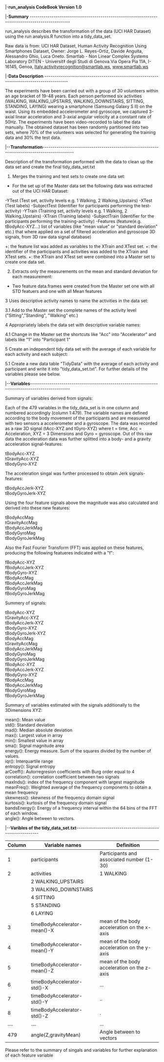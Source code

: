 |-**run_analysis CodeBook Version 1.0**

|-**Summary** --------------------------------------------------------------------------------------------------

run_analysis describes the transformation of the data (UCI HAR Dataset) using the run analysis.R function into a tidy_data_set. 

Raw data is from: 
UCI HAR Dataset, Human Activity Recognition Using Smartphones Dataset, Owner: Jorge L. Reyes-Ortiz, Davide Anguita, Alessandro Ghio, Luca Oneto. Smartlab - Non Linear Complex Systems Laboratory DITEN - Universit‡ degli Studi di Genova.Via Opera Pia 11A, I-16145, Genoa, Italy.activityrecognition@smartlab.ws, www.smartlab.ws

|-**Data Description** ------------------------------------------------------------------------------------------

The experiments have been carried out with a group of 30 volunteers within an age bracket of 19-48 years. Each person performed six activities (WALKING, WALKING_UPSTAIRS, WALKING_DOWNSTAIRS, SITTING, STANDING, LAYING) wearing a smartphone (Samsung Galaxy S II) on the waist. Using its embedded accelerometer and gyroscope, we captured 3-axial linear acceleration and 3-axial angular velocity at a constant rate of 50Hz. The experiments have been video-recorded to label the data manually. The obtained dataset has been randomly partitioned into two sets, where 70% of the volunteers was selected for generating the training data and 30% the test data. 

|--**Transformation**----------------------------------------------------------------------------------------------

Description of the transformation performed with the data to clean up the data set and create the final tidy_data_set.txt

1. Merges the training and test sets to create one data set:

+ For the set up of the Master data set the following data was extracted out of the UCI HAR Dataset:

-YTest          (Test set, activity levels e.g. 1 Walking, 2 Walking_Upstairs) 
-XTest          (Test labels)
-SubjectTest    (Identifier for participants performing the test-activity)
-YTrain         (Training set, activity levels e.g. 1 Walking, 2 Walking_Upstairs)
-XTrain         (Training labels)
-SubjectTrain   (Identifier for the participants performing the training-activity)
-Features       (feature(e.g. tBodyAcc-XYZ...) list of variables (like "mean value" or "standard deviation" etc.) 
                that where applied on a set of filtered acceleration and gyroscope 3D signals, from 3D raw data signal database)

+: the feature list was added as variables to the XTrain and XTest set.
+: the identifier of the participants and activities was added to the XTrain and XTest sets.
+: the XTrain and XTest set were combined into a Master set to create one data set.

2. Extracts only the measurements on the mean and standard deviation for each measurement:

+ Two feature data.frames were created from the Master set one with all STD featuers and one with all Mean features

3 Uses descriptive activity names to name the activities in the data set:

3.1 Add to the Master set the complete names of the activity level ("Sitting","Standing", "Walking" etc.) 

4 Appropriately labels the data set with descriptive variable names:

4.1 Change in the Master set the shortcuts like "Acc" into "Accelerator" and labels like "1" into "Participant 1"

5 Create an independent tidy data set with the average of each variable for each activity and each subject:

5.1 Create a new data table "TidyData" with the average of each activity and participant and write it into "tidy_data_set.txt". 
For further details of the variables please see below. 

|--**Variables**--------------------------------------------------------------------------------------------------

Summary of variables derived from signals: 

Each of the 479 variables in the tidy_data_set is in one column and numbered accordingly (column 1:479). The variable names are defined according to the body movement of the participants and are measuered with two sensors a accelerometer and a gyroscope. The data was recorded as a raw 3D signal (tAcc-XYZ and tGyro-XYZ) where t = time, Acc = Acceleration, XYZ = 3 Dimensions and Gyro = gyroscope. Out of this raw data the acceleration data was further splitted into a body- and a gravity acceleration signal-features:

tBodyAcc-XYZ  
tGravityAcc-XYZ  
tBodyGyro-XYZ  

The acceleration singal was further processed to obtain Jerk signals-features:

tBodyAccJerk-XYZ  
tBodyGyroJerk-XYZ  

Using the four feature signals above the magnitude was also calculated and derived into these new features:

tBodyAccMag  
tGravityAccMag  
tBodyAccJerkMag  
tBodyGyroMag  
tBodyGyroJerkMag  

Also the Fast Fourier Transform (FFT) was applied on these features, producing the following featueres indicated with a "f":

fBodyAcc-XYZ  
fBodyAccJerk-XYZ  
fBodyGyro-XYZ  
fBodyAccMag  
fBodyAccJerkMag  
fBodyGyroMag  
fBodyGyroJerkMag  

Summery of signals: 

tBodyAcc-XYZ              
tGravityAcc-XYZ           
tBodyAccJerk-XYZ          
tBodyGyro-XYZ             
tBodyGyroJerk-XYZ         
tBodyAccMag               
tGravityAccMag            
tBodyAccJerkMag           
tBodyGyroMag              
tBodyGyroJerkMag          
fBodyAcc-XYZ              
fBodyAccJerk-XYZ          
fBodyGyro-XYZ             
fBodyAccMag               
fBodyAccJerkMag           
fBodyGyroMag              
fBodyGyroJerkMag          

Summary of variables estimated with the signals additionally to the 3Dimensions XYZ:

mean(): Mean value  
std(): Standard deviation  
mad(): Median absolute deviation   
max(): Largest value in array  
min(): Smallest value in array  
sma(): Signal magnitude area  
energy(): Energy measure. Sum of the squares divided by the number of values.   
iqr(): Interquartile range   
entropy(): Signal entropy  
arCoeff(): Autorregresion coefficients with Burg order equal to 4  
correlation(): correlation coefficient between two signals  
maxInds(): index of the frequency component with largest magnitude  
meanFreq(): Weighted average of the frequency components to obtain a mean frequency  
skewness(): skewness of the frequency domain signal   
kurtosis(): kurtosis of the frequency domain signal   
bandsEnergy(): Energy of a frequency interval within the 64 bins of the FFT of each window.  
angle(): Angle between to vectors.  

|--**Varibles of the tidy_data_set.txt**-----------------------------------------------------------

Column|Variable names|Definition
------|--------------|-----------
1|participants|Participants and associated number (1-30)
2|activities|1 WALKING
 |          |2 WALKING_UPSTAIRS
 |      |3 WALKING_DOWNSTAIRS
 |      |4 SITTING
 |      |5 STANDING
 |      |6 LAYING
 3|	timeBodyAccelerator-mean()-X|mean of the body acceleration on the x-axis
4|	timeBodyAccelerator-mean()-Y|mean of the body acceleration on the y-axis
5|	timeBodyAccelerator-mean()-Z|mean of the body acceleration on the z-axis
6|	timeBodyAccelerator-std()-X|...
7|	timeBodyAccelerator-std()-Y|..
8|	timeBodyAccelerator-std()-Z|.
....|      ....|...
479|angle(Z,gravityMean)|Angle between to vectors  
Please refer to the summary of singals and variables for further explanation of each feature variable





